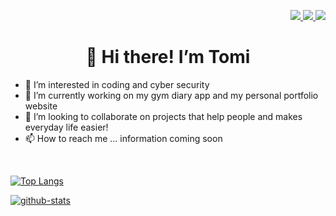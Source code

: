 <p align="right">
  <a href="https://www.instagram.com/ttomppa__/">
    <img src="https://img.shields.io/badge/Instagram-E4405F?style=flat&logo=instagram&logoColor=white">
  </a>
  <a href="https://twitter.com/tomikleemola?lang=en">
    <img src="https://img.shields.io/badge/Twitter-1DA1F2?style=flat&logo=twitter&logoColor=white">
  </a>
  <a href ="https://fi.linkedin.com/in/tomi-kleemola-6228b5174">
    <img src="https://img.shields.io/badge/linkedin-%230077B5.svg?style=flat&logo=linkedin&logoColor=white">
  </a>
</p>

<h1 align="center">👋 Hi there! I’m Tomi</h1>

- 👀 I’m interested in coding and cyber security<br>
- 🌱 I’m currently working on my gym diary app and my personal portfolio website<br>
- 💞️ I’m looking to collaborate on projects that help people and makes everyday life easier!<br>
- 📫 How to reach me ... information coming soon<br>
<br>

[![Top Langs](https://github-readme-stats.vercel.app/api/top-langs/?username=Kl3mpp4&theme=radical&langs_count=4)](https://github.com/Kl3mpp4/github-readme-stats)

<a href="https://github.com/anuraghazra/github-readme-stats">
  <img align="center" src="https://github-readme-stats.vercel.app/api?username=Kl3mpp4&show_icons=true&theme=radical" alt="github-stats" />
</a>

<!---
[![Anurag's GitHub stats](https://github-readme-stats.vercel.app/api?username=Kl3mpp4&show_icons=true&theme=radical)](https://github.com/anuraghazra/github-readme-stats)

[![Top Langs](https://github-readme-stats.vercel.app/api/top-langs/?username=Kl3mpp4&theme=radical)](https://github.com/anuraghazra/github-readme-stats)
--->

<!---
Kl3mpp4/Kl3mpp4 is a ✨ special ✨ repository because its `README.md` (this file) appears on your GitHub profile.
You can click the Preview link to take a look at your changes.
--->
